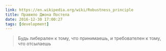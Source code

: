 ```yaml
---
link: https://en.wikipedia.org/wiki/Robustness_principle
title: Правило Джона Постела
date: 2016-12-30 17:00:27
tags: [development]
---
```


> Будь либерален к тому, что принимаешь, и требователен к тому, что отсылаешь
